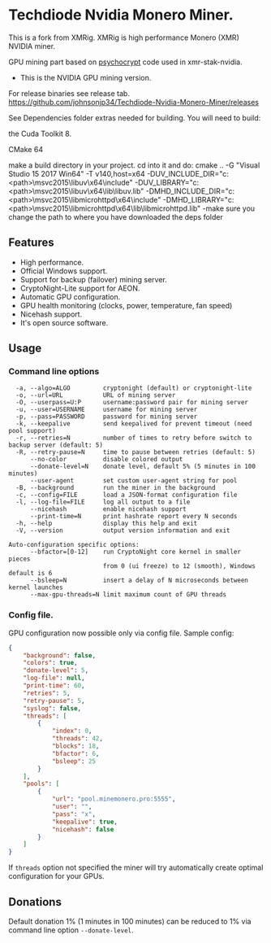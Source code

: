 # Techdiode Nvidia Monero Miner.
This is a fork from XMRig. XMRig is high performance Monero (XMR) NVIDIA miner.

GPU mining part based on [psychocrypt](https://github.com/psychocrypt) code used in xmr-stak-nvidia.

* This is the NVIDIA GPU mining version.

For release binaries see release tab. https://github.com/johnsonjp34/Techdiode-Nvidia-Monero-Miner/releases

See Dependencies folder extras needed for building. 
You will need to build:

the Cuda Toolkit 8.

CMake 64 

make a build directory in your project. cd into it and do:
cmake .. -G "Visual Studio 15 2017 Win64" -T v140,host=x64 -DUV_INCLUDE_DIR="c:\<path>\msvc2015\libuv\x64\include" -DUV_LIBRARY="c:\<path>\msvc2015\libuv\x64\lib\libuv.lib" -DMHD_INCLUDE_DIR="c:\<path>\msvc2015\libmicrohttpd\x64\include" -DMHD_LIBRARY="c:\<path>\msvc2015\libmicrohttpd\x64\lib\libmicrohttpd.lib"
-make sure you change the path to where you have downloaded the deps folder

## Features
* High performance.
* Official Windows support.
* Support for backup (failover) mining server.
* CryptoNight-Lite support for AEON.
* Automatic GPU configuration.
* GPU health monitoring (clocks, power, temperature, fan speed) 
* Nicehash support.
* It's open source software.



## Usage

### Command line options
```
  -a, --algo=ALGO         cryptonight (default) or cryptonight-lite
  -o, --url=URL           URL of mining server
  -O, --userpass=U:P      username:password pair for mining server
  -u, --user=USERNAME     username for mining server
  -p, --pass=PASSWORD     password for mining server
  -k, --keepalive         send keepalived for prevent timeout (need pool support)
  -r, --retries=N         number of times to retry before switch to backup server (default: 5)
  -R, --retry-pause=N     time to pause between retries (default: 5)
      --no-color          disable colored output
      --donate-level=N    donate level, default 5% (5 minutes in 100 minutes)
      --user-agent        set custom user-agent string for pool
  -B, --background        run the miner in the background
  -c, --config=FILE       load a JSON-format configuration file
  -l, --log-file=FILE     log all output to a file
      --nicehash          enable nicehash support
      --print-time=N      print hashrate report every N seconds
  -h, --help              display this help and exit
  -V, --version           output version information and exit

Auto-configuration specific options:
      --bfactor=[0-12]    run CryptoNight core kernel in smaller pieces
                          from 0 (ui freeze) to 12 (smooth), Windows default is 6
      --bsleep=N          insert a delay of N microseconds between kernel launches
      --max-gpu-threads=N limit maximum count of GPU threads
```

### Config file.
GPU configuration now possible only via config file. Sample config:
```json
{
    "background": false,
    "colors": true,
    "donate-level": 5,
    "log-file": null,
    "print-time": 60,
    "retries": 5,
    "retry-pause": 5,
    "syslog": false,
    "threads": [
        {
            "index": 0,
            "threads": 42,
            "blocks": 18,
            "bfactor": 6,
            "bsleep": 25
        }
    ],
    "pools": [
        {
            "url": "pool.minemonero.pro:5555",
            "user": "",
            "pass": "x",
            "keepalive": true,
            "nicehash": false
        }
    ]
}
```
If `threads` option not specified the miner will try automatically create optimal configuration for your GPUs.

## Donations
Default donation 1% (1 minutes in 100 minutes) can be reduced to 1% via command line option `--donate-level`.

